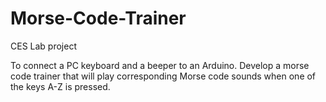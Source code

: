 # Morse-Code-Trainer
CES Lab project

To connect a PC keyboard and a beeper to an Arduino. Develop a morse code trainer that will play corresponding Morse code sounds when one of the keys A-Z is pressed.


